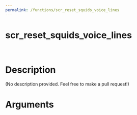 ```yaml
---
permalink: /functions/scr_reset_squids_voice_lines
---
```

# scr_reset_squids_voice_lines  
&nbsp;  
# Description  
(No description provided. Feel free to make a pull request!) 
&nbsp;  
# Arguments


